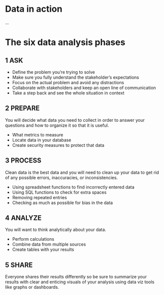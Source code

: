 <h1>Data in action</h1>
 ...
 
<h1> The six data analysis phases</h1>

<h2> 1 ASK</h2>

<ul>
 <li>Define the problem you’re trying to solve </li>
 <li>Make sure you fully understand the stakeholder’s expectations</li>
 <li>Focus on the actual problem and avoid any distractions</li>
 <li>Collaborate with stakeholders and keep an open line of communication</li>
 <li>Take a step back and see the whole situation in context</li>
 </ul>

<h2>2 PREPARE</h2>
<p>You will decide what data you need to collect in order to answer your questions and how to organize it so that it is useful.</p>
<ul>
 <li>What metrics to measure</li>
 <li>Locate data in your database</li>
 <li>Create security measures to protect that data</li>
 </ul>

<h2>3 PROCESS</h2>
<p>Clean data is the best data and you will need to clean up your data to get rid of any possible errors, inaccuracies, or inconsistencies.</p>

<ul>
 <li>Using spreadsheet functions to find incorrectly entered data </li>
 <li>Using SQL functions to check for extra spaces</li>
 <li>Removing repeated entries</li>
 <li>Checking as much as possible for bias in the data</li>
 </ul>
 
<h2>4 ANALYZE </h2>
<p>You will want to think analytically about your data.</p>
<ul>
 <li>Perform calculations</li>
 <li>Combine data from multiple sources</li>
 <li>Create tables with your results</li>
 </ul>

<h2>5 SHARE</h2>
<p>Everyone shares their results differently so be sure to summarize your results with clear and enticing visuals of your analysis using data viz tools like graphs or dashboards.</p>



